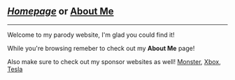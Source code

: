 ## [_Homepage_](/README.md) or [About Me](/final.md)
***
Welcome to my parody website, I'm glad you could find it!

While you're browsing remeber to check out my **About Me** page!

Also make sure to check out my sponsor websites as well!
[Monster](https://www.monsterenergy.com), [Xbox](www.xbox.com), [Tesla](www.tesla.com)
